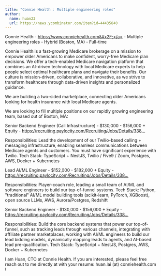 ```yaml
---
title: "Connie Health : Multiple engineering roles"
author:
  name: huan23
  url: https://news.ycombinator.com/item?id=44435840
---
```

Connie Health - <a href="https:&#x2F;&#x2F;www.conniehealth.com&#x2F;" rel="nofollow">https:&#x2F;&#x2F;www.conniehealth.com&#x2F;</a> - Multiple engineering roles - Hybrid (Boston, MA) - Full-time

Connie Health is a fast-growing Medicare brokerage on a mission to empower older Americans to make confident, worry-free Medicare plan decisions. We offer a tech-enabled Medicare navigation platform that combines an AI-driven technology with local Medicare experts to help people select optimal healthcare plans and navigate their benefits. Our culture is mission-driven, collaborative, and innovative, as we strive to transform healthcare through data-driven insights and personalized guidance.

We are building a two-sided marketplace, connecting older Americans looking for health insurance with local Medicare agents.

We are looking to fill multiple positions on our rapidly growing engineering team, based out of Boston, MA:

Senior Backend Engineer (Call Infrastructure) - $130,000 - $156,000 + Equity - <a href="https:&#x2F;&#x2F;recruiting.paylocity.com&#x2F;Recruiting&#x2F;Jobs&#x2F;Details&#x2F;3384386" rel="nofollow">https:&#x2F;&#x2F;recruiting.paylocity.com&#x2F;Recruiting&#x2F;Jobs&#x2F;Details&#x2F;338...</a>

Responsibilities: Lead the development of our Twilio-based calling + messaging infrastructure, enabling seamless communications between Medicare agents and customers. You must have significant experience with Twilio.
Tech Stack: TypeScript + NestJS, Twilio &#x2F; Five9 &#x2F; Zoom, Postgres, AWS, Docker + Kubernetes

Lead AI&#x2F;ML Engineer - $152,000 - $182,000 + Equity - <a href="https:&#x2F;&#x2F;recruiting.paylocity.com&#x2F;Recruiting&#x2F;Jobs&#x2F;Details&#x2F;3384306" rel="nofollow">https:&#x2F;&#x2F;recruiting.paylocity.com&#x2F;Recruiting&#x2F;Jobs&#x2F;Details&#x2F;338...</a>

Responsibilities: Player-coach role, leading a small team of AI&#x2F;ML and software engineers to build our top-of-funnel systems.
Tech Stack: Python, &quot;traditional&quot; AI&#x2F;ML model building tools (scikit-learn, PyTorch, XGBoost), open source LLMs, AWS, Aurora&#x2F;Postgres, Redshift

Senior Backend Engineer - $130,000 - $156,000 + Equity - <a href="https:&#x2F;&#x2F;recruiting.paylocity.com&#x2F;Recruiting&#x2F;Jobs&#x2F;Details&#x2F;3384348" rel="nofollow">https:&#x2F;&#x2F;recruiting.paylocity.com&#x2F;Recruiting&#x2F;Jobs&#x2F;Details&#x2F;338...</a>

Responsibilities: Build the core backend systems that power our top-of-funnel, such as tracking leads through various channels, integrating with affiliate partner marketplaces, working with AI&#x2F;ML engineers to build our lead bidding models, dynamically mapping leads to agents, and AI-based lead pre-qualification.
Tech Stack: TypeScript + NestJS, Postgres, AWS, Docker + Kubernetes

I am Huan, CTO at Connie Health. If you are interested, please feel free reach out to me directly at with your resume: huan.lai (at) conniehealth.com !
<JobApplication />
